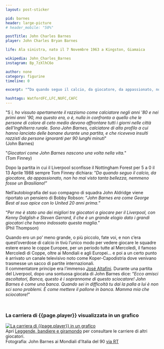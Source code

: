 ```yaml
---
layout: post-sticker

pid: barnes
header: large-picture
# header_mobile: "50%"

postTitle: John Charles Barnes
player: John Charles Bryan Barnes

life: Ala sinistra, nato il 7 Novembre 1963 a Kingston, Giamaica

wikipedia: John_Charles_Barnes
instagram: Bp_7zXlhC6o

author: none
category: figurine
timeline: 0

excerpt: "“Da quando seguo il calcio, da giocatore, da appassionato, non ho mai visto tanta bellezza, nemmeno fosse un Brasiliano!” (Tom Finney parla di @OfficialBarnesy)"

hashtags: WatfordFC,LFC,NUFC,CAFC
---
```

"S _ì, ho vissuto apertamente il razzismo come calciatore negli anni '80 e nei primi anni '90, ma questo era, o è, nulla in confronto a quello che le persone di colore di ceto medio devono affrontare tutti i giorni nelle città dell'Inghilterra rurale. Sono John Barnes, calciatore di alto profilo a cui hanno lanciato delle banane durante una partita, e che riceveva insulti razzisti da persone ignoranti per 90 lunghi minuti_"  
(John Barnes)

"_Giocatori come John Barnes nascono una volta nella vita._"  
(Tom Finney)

Dopo la partita in cui il Liverpool sconfisse il Nottingham Forest per 5 a 0 il 13 Aprile 1988 sempre Tom Finney dichiara: “_Da quando seguo il calcio, da giocatore, da appassionato, non ho mai visto tanta bellezza, nemmeno fosse un Brasiliano!_”

Nell’autobiografia del suo compagno di squadra John Aldridge viene riportato un pensiero di Bobby Robson: “_John Barnes era come George Best al suo apice con lo United 20 anni prima._”

“_Per me è stato uno dei migliori tre giocatori a giocare per il Liverpool, con Kenny Dalglish e Steven Gerrard, il che è un grande elogio dato i grandi giocatori che hanno indossato questa maglia._”  
(Phil Thompson)

Quando ero un po’ meno grande, o più piccolo, fate voi, e non c’era quest’overdose di calcio in tivù l’unico modo per vedere giocare le squadre estere erano le coppe Europee, per un periodo tutte al Mercoledì, il famoso Mercoledì di Coppe, oltre ai Mondiali e agli Europei... e poi a un certo punto è arrivato un canale televisivo noto come Koper-Capodistria dove venivano trasmesse un sacco di partite internazionali.  
Il commentatore principe era l’immenso <a href="/altafini" title="Figurina Altafini">José Altafini</a>. Durante una partita del Liverpool, dopo una sontuosa giocata di John Barnes dice: “_Ecco amisci ascoltatori, Banca, questo è i soprannome di questo sciocatore! John Barnes è come una banca. Quando sei in difficoltà tu dai la palla a lui è non sci sono problemi. È come mettere il pallone in banca. Mamma mia che sciocatore!_”

<div style="margin-top: 50px;">
<h3>La carriera di {{page.player}} visualizzata in un grafico</h3>
<a href="/leggende-bandiere-e-giramondo" title="La carriera di {{page.player}} visualizzata in un grafico"><img class="responsive-img w100 border" src="{{site.baseurl}}/assets/pics/careers/{{page.pid}}.png" alt="La carriera di {{page.player}} in un grafico"/></a>
</div>
Apri <a href="/leggende-bandiere-e-giramondo" title="La carriera di {{page.player}} visualizzata in un grafico">Leggende, bandiere e giramondo</a> per consultare le carriere di altri giocatori.

<div class="post-disclaimer">Fotografia: John Barnes ai Mondiali d'Italia del 90 <a href="https://www.rt.com/sport/417107-john-barnes-england-world-cup-collymore/" target="_blank">via RT</a>
</div>
